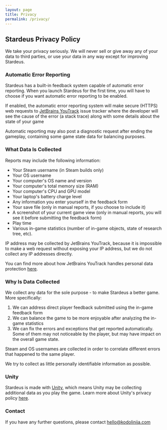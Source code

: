 ```yaml
---
layout: page
title: Privacy
permalink: /privacy/
---
```


## Stardeus Privacy Policy

We take your privacy seriously. We will never sell or give away any of your data 
to third parties, or use your data in any way except for improving Stardeus.

### Automatic Error Reporting

Stardeus has a built-in feedback system capable of automatic error reporting.
When you launch Stardeus for the first time, you will have to choose if you want
automatic error reporting to be enabled.

If enabled, the automatic error reporting system will make secure (HTTPS) 
web requests to <a href="https://www.jetbrains.com/youtrack/">JetBrains YouTrack</a> issue tracker where the developer will see
the cause of the error (a stack trace) along with some details about the state
of your game 

Automatic reporting may also post a diagnostic request after ending the gameplay, 
containing some game state data for balancing purposes.

### What Data Is Collected

Reports may include the following information:
- Your Steam username (in Steam builds only)
- Your OS username 
- Your computer's OS name and version
- Your computer's total memory size (RAM)
- Your computer's CPU and GPU model
- Your laptop's battery charge level 
- Any information you enter yourself in the feedback form
- Your save file (only in manual reports, if you choose to include it)
- A screenshot of your current game view (only in manual reports, you will see it before submitting the feedback form)
- Play time
- Various in-game statistics (number of in-game objects, state of research tree, etc).

IP address may be collected by JetBrains YouTrack, because it is impossible to make a web request 
without exposing your IP address, but we do not collect any IP addresses directly.

You can find more about how JetBrains YouTrack handles personal data protection <a href="https://www.jetbrains.com/help/youtrack/incloud/youtrack-personal-data-protection-gdpr.html">here</a>.

### Why Is Data Collected

We collect any data for the sole purpose - to make Stardeus a better game. 
More specifically:

1. We can address direct player feedback submitted using the in-game feedback form
2. We can balance the game to be more enjoyable after analyzing the in-game statistics
3. We can fix the errors and exceptions that get reported automatically. Some of them
   may not noticeable by the player, but may have impact on the overall game state.

Steam and OS usernames are collected in order to correlate different errors that happened to the same player.

We try to collect as little personally identifiable information as possible. 

### Unity 

Stardeus is made with <a href="https://unity.com/">Unity</a>, which means Unity may be collecting additional data as you play the game.
Learn more about Unity's privacy policy <a href="https://unity3d.com/legal/privacy-policy">here</a>.

### Contact

If you have any further questions, please contact hello@kodolinija.com